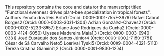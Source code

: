 
This repository contains the code and data for the manuscript titled "Functional evenness drives plant-bee specialization in tropical forests".
Authors
Renata dos Reis Brito1 (Orcid: 0009-0001-7557-3976)
Rafael Cabral Borges2 (Orcid: 0000-0003-3031-1304)
Adrian González-Chaves2 (Orcid: 0000-0002-5233-8957)
Erlane José Rodrigues da Cunha2 (Orcid: 0000-0003-4124-6050)
Ulysses Madureira Maia1,3 (Orcid: 0000-0003-0940-9331)
José Eustáquio dos Santos Júnior4 (Orcid: 0000-0002-7150-3751)
César de Sá Carvalho Neto5
Lourival Tyski5 (Orcid: 0009-0004-4321-5113)
Tereza Cristina Giannini1,2 (Orcid: 0000-0001-9830-1204)

